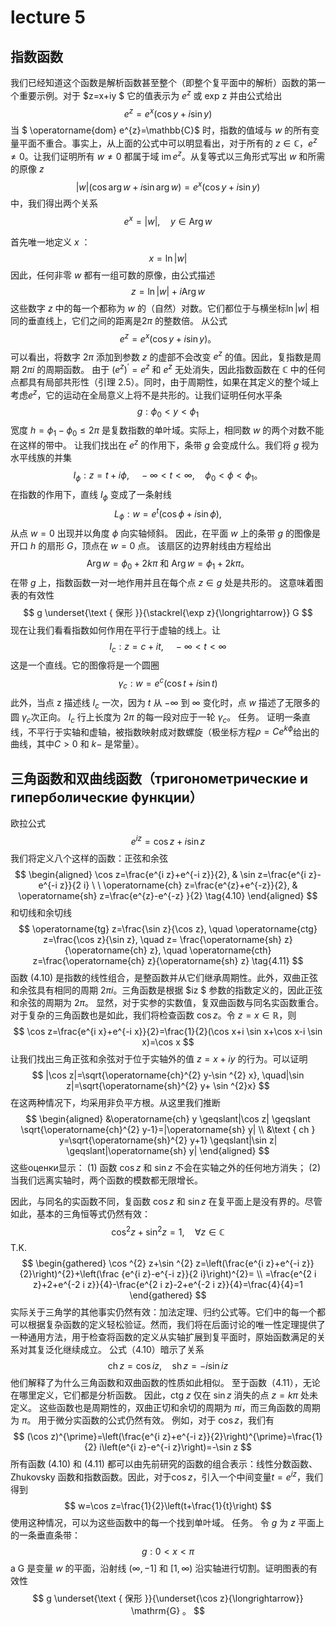# lecture 5
## 指数函数
我们已经知道这个函数是解析函数甚至整个（即整个复平面中的解析）函数的第一个重要示例。对于 $z=x+iу $ 它的值表示为 $e^{z}$ 或 exp z 并由公式给出
$$
e^{z}=e^{x}(\cos y+i \sin y)
$$
当 $ \operatorname{dom} e^{z}=\mathbb{C}$ 时，指数的值域与 $w$ 的所有变量平面不重合。事实上，从上面的公式中可以明显看出，对于所有的 $z \in \mathbb{C}$，$e^{z} \neq 0$。让我们证明所有 $w \neq 0$ 都属于域 $\operatorname{im} e^z$。从复等式以三角形式写出 $w$ 和所需的原像 $z$
$$
|w|(\cos \arg w+i \sin \arg w)=e^{x}(\cos y+i \sin y)
$$
中，我们得出两个关系
$$
e^{x}=|w|, \quad y \in \operatorname{Arg} w
$$

首先唯一地定义 $x$ ：
$$
x=\ln |w|
$$
因此，任何非零 $w$ 都有一组可数的原像，由公式描述
$$
z=\ln |w|+i \operatorname{Arg} w
$$
这些数字 $z$ 中的每一个都称为 $w$ 的（自然）对数。它们都位于与横坐标$\ln|w|$ 相同的垂直线上，它们之间的距离是$2\pi$ 的整数倍。
从公式
$$
e^{z}=e^{x}(\cos y+i \sin y) 。
$$
可以看出，将数字 $2 \pi$ 添加到参数 $z$ 的虚部不会改变 $e^{z}$ 的值。因此，复指数是周期 $2 \pi i$ 的周期函数。
由于 $\left(e^{z}\right)^{\prime}=e^{z}$ 和 $e^{z}$ 无处消失，因此指数函数在 $\mathbb{C}$ 中的任何点都具有局部共形性（引理 2.5）。同时，由于周期性，如果在其定义的整个域上考虑$e^{z}$，它的运动在全局意义上将不是共形的。让我们证明任何水平条
$$
g: \phi_{0}<y<\phi_{1}
$$
宽度 $h=\phi_{1}-\phi_{0} \leqslant 2 \pi$ 是复数指数的单叶域。实际上，相同数 $w$ 的两个对数不能在这样的带中。
让我们找出在 $e^{z}$ 的作用下，条带 $g$ 会变成什么。我们将 $g$ 视为水平线族的并集
$$
I_{\phi}: z=t+i \phi, \quad-\infty<t<\infty, \quad \phi_{0}<\phi<\phi_{1}。
$$
在指数的作用下，直线 $I_{\phi}$ 变成了一条射线
$$
L_{\phi}: w=e^{t}(\cos \phi+i \sin \phi),
$$
从点 $w=0$ 出现并以角度 $\phi$ 向实轴倾斜。 因此，在平面 $w$ 上的条带 $g$ 的图像是开口 $h$ 的扇形 $G$，顶点在 $w=0$ 点。 该扇区的边界射线由方程给出
$$
\operatorname{Arg} w=\phi_{0}+2 k \pi \text { 和 } \operatorname{Arg} w=\phi_{1}+2 k \pi 。
$$
在带 $g$ 上，指数函数一对一地作用并且在每个点 $z \in g$ 处是共形的。 这意味着图表的有效性
$$
g \underset{\text { 保形 }}{\stackrel{\exp z}{\longrightarrow}} G
$$
现在让我们看看指数如何作用在平行于虚轴的线上。让
$$
I_{c}: z=c+i t, \quad-\infty<t<\infty
$$
这是一个直线。它的图像将是一个圆圈
$$
\gamma_{c}: w=e^{c}(\cos t+i \sin t)
$$
此外，当点 z 描述线 $I_{c}$ 一次，因为 $t$ 从 $-\infty$ 到 $\infty$ 变化时，点 $w$ 描述了无限多的圆 $\gamma_{c}$次正向。 $I_{c}$ 行上长度为 $2\pi$ 的每一段对应于一轮 $\gamma_{c}$。
任务。
证明一条直线，不平行于实轴和虚轴，被指数映射成对数螺旋（极坐标方程$\rho=C e^{k \phi}$给出的曲线，其中$C> 0$ 和 $k-$ 是常量）。
## 三角函数和双曲线函数（тригонометрические и гиперболические функции）
欧拉公式
$$
e^{i z}=\cos z+i \sin z
$$
我们将定义八个这样的函数：正弦和余弦
$$
\begin{aligned}
\cos z=\frac{e^{i z}+e^{-i z}}{2}, & \sin z=\frac{e^{i z}-e^{-i z}}{2 i} \ \ 
\operatorname{ch} z=\frac{e^{z}+e^{-z}}{2}, & \operatorname{sh} z=\frac{e^{z}-e^{-z} }{2} \tag{4.10}
\end{aligned}
$$
和切线和余切线
$$
\operatorname{tg} z=\frac{\sin z}{\cos z}, \quad \operatorname{ctg} z=\frac{\cos z}{\sin z}, \quad  z= \frac{\operatorname{sh} z}{\operatorname{ch} z}, \quad \operatorname{cth} z=\frac{\operatorname{ch} z}{\operatorname{sh} z} \tag{4.11}
$$
函数 $(4.10)$ 是指数的线性组合，是整函数并从它们继承周期性。此外，双曲正弦和余弦具有相同的周期 $2 \pi i$。三角函数是根据 $iz $ 参数的指数定义的，因此正弦和余弦的周期为 $2 \pi$。
显然，对于实参的实数值，复双曲函数与同名实函数重合。对于复杂的三角函数也是如此，我们将检查函数 $\cos z$。令 $z=x \in \mathbb{R}$，则
$$
\cos z=\frac{e^{i x}+e^{-i x}}{2}=\frac{1}{2}(\cos x+i \sin x+\cos x-i \sin x)=\cos x
$$
让我们找出三角正弦和余弦对于位于实轴外的值 $z=x+i y$ 的行为。可以证明
$$
|\cos z|=\sqrt{\operatorname{ch}^{2} y-\sin ^{2} x}, \quad|\sin z|=\sqrt{\operatorname{sh}^{2} y+ \sin ^{2}x}
$$
在这两种情况下，均采用非负平方根。从这里我们推断
$$
\begin{aligned}
&\operatorname{ch} y \geqslant|\cos z| \geqslant \sqrt{\operatorname{ch}^{2} y-1}=|\operatorname{sh} y| \\
&\text { ch } y=\sqrt{\operatorname{sh}^{2} y+1} \geqslant|\sin z| \geqslant|\operatorname{sh} y|
\end{aligned}
$$
这些оценки显示：
(1) 函数 $\cos z$ 和 $\sin z$ 不会在实轴之外的任何地方消失；
(2) 当我们远离实轴时，两个函数的模数都无限增长。

因此，与同名的实函数不同，复函数 $\cos z$ 和 $\sin z$ 在复平面上是没有界的。尽管如此，基本的三角恒等式仍然有效：
$$
\cos ^{2} z+\sin ^{2} z=1, \quad \forall z \in \mathbb{C}
$$
T.K.
$$
\begin{gathered}
\cos ^{2} z+\sin ^{2} z=\left(\frac{e^{i z}+e^{-i z}}{2}\right)^{2}+\left(\frac {e^{i z}-e^{-i z}}{2 i}\right)^{2}= \\
=\frac{e^{2 i z}+2+e^{-2 i z}}{4}-\frac{e^{2 i z}-2+e^{-2 i z}}{4}=\frac{4}{4}=1
\end{gathered}
$$
实际关于三角学的其他事实仍然有效：加法定理、归约公式等。它们中的每一个都可以根据复杂函数的定义轻松验证。然而，我们将在后面讨论的唯一性定理提供了一种通用方法，用于检查将函数的定义从实轴扩展到复平面时，原始函数满足的关系对其复泛化继续成立。
公式（4.10）暗示了关系
$$
\operatorname{ch} z=\cos i z, \quad \operatorname{sh} z=-i \sin i z
$$
他们解释了为什么三角函数和双曲函数的性质如此相似。
至于函数（4.11），无论在哪里定义，它们都是分析函数。 因此，ctg $z$ 仅在 $\sin z$ 消失的点 $z=k \pi$ 处未定义。 这些函数也是周期性的，双曲正切和余切的周期为 $\pi i$，而三角函数的周期为 $\pi$。
用于微分实函数的公式仍然有效。 例如，对于 $\cos z$，我们有
$$
(\cos z)^{\prime}=\left(\frac{e^{i z}+e^{-i z}}{2}\right)^{\prime}=\frac{1}{2} i\left(e^{i z}-e^{-i z}\right)=-\sin z
$$
所有函数 (4.10) 和 (4.11) 都可以由先前研究的函数的组合表示：线性分数函数、Zhukovsky 函数和指数函数。因此，对于$\cos z$，引入一个中间变量$t=e^{iz}$，我们得到
$$
w=\cos z=\frac{1}{2}\left(t+\frac{1}{t}\right)
$$
使用这种情况，可以为这些函数中的每一个找到单叶域。
任务。
令 $g$ 为 $z$ 平面上的一条垂直条带：
$$
g: 0<x<\pi
$$
a G 是变量 $w$ 的平面，沿射线 $(\infty,-1]$ 和 $[1,\infty)$ 沿实轴进行切割。证明图表的有效性
$$
g \underset{\text { 保形 }}{\underset{\cos z}{\longrightarrow}} \mathrm{G} 。
$$
